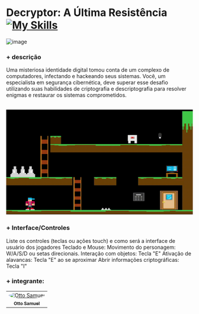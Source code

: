 

# Decryptor: A Última Resistência [![My Skills](https://skillicons.dev/icons?i=gamemakerstudio&perline=9)](https://skillicons.dev)

![image](https://github.com/user-attachments/assets/c57ac76b-0036-429f-9c80-7fa80c142d63)

### + descrição
<p>
  Uma misteriosa identidade digital tomou conta de um complexo de computadores, infectando e hackeando seus sistemas. Você, um especialista em segurança cibernética, deve superar esse desafio utilizando suas habilidades de criptografia e descriptografia para resolver enigmas e restaurar os sistemas comprometidos.
</p>
<br>


<img src="https://github.com/Otto-Samuel/SeriousGame/blob/main/imgs/Grava%C3%A7%C3%A3o-de-Tela-2024-12-02-091021.gif"/>

### + Interface/Controles 
  Liste os controles (teclas ou ações touch) e como será a interface de usuário dos jogadores 
  Teclado e Mouse:
  Movimento do personagem: W/A/S/D ou setas direcionais.
  Interação com objetos: Tecla "E"
  Ativação de alavancas: Tecla "E" ao se aproximar
  Abrir informações criptográficas: Tecla "I"
    


### + integrante:
<table>
  <tr>
     <td align="center">
       <a href="https://github.com/Otto-Samuel">
         <img src="https://avatars.githubusercontent.com/u/162514493?v=4" style="border-radius: 50%" width="100px;" alt="Otto Samuel"/>
         <br />
         <sub><b>Otto Samuel</b></sub>
       </a>
     </td>
  </tr>
</table>
